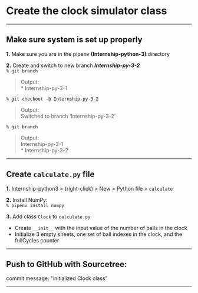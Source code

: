 # Create the clock simulator class  
  
---  
  
## Make sure system is set up properly  
  
**1.** Make sure you are in the pipenv **(Internship-python-3)** directory  
  
**2.** Create and switch to new branch ***Internship-py-3-2***  
`% git branch`  
>Output:  
>\* Internship-py-3-1  
  
`% git checkout -b Internship-py-3-2`  
>Output:  
>Switched to branch ‘Internship-py-3-2’  

`% git branch`  
>Output:  
>Internship-py-3-1  
>\* Internship-py-3-2  
  
___  
  
## Create `calculate.py` file  
  
**1.** Internship-python3 > (right-click) > New > Python file > `calculate`  
  
**2.** Install NumPy:  
`% pipenv install numpy`  
  
**3.** Add class `Clock` to `calculate.py`  
- Create `__init__` with the input value of the number of balls in the clock  
- Initialize 3 empty sheets, one set of ball indexes in the clock, and the fullCycles counter  
  
___  
  
## Push to GitHub with Sourcetree:  
 
commit message: "initialized Clock class"
  
---  
  